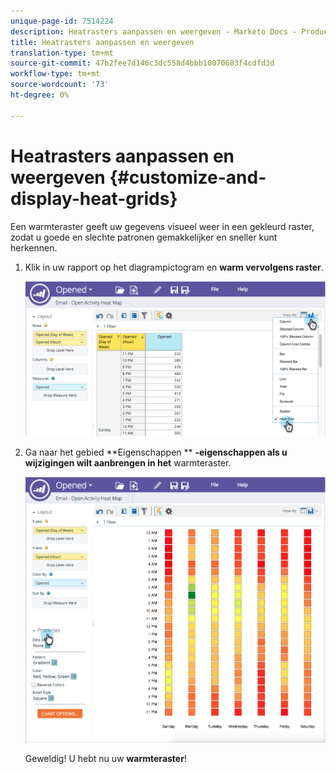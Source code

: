 ```yaml
---
unique-page-id: 7514224
description: Heatrasters aanpassen en weergeven - Marketo Docs - Productdocumentatie
title: Heatrasters aanpassen en weergeven
translation-type: tm+mt
source-git-commit: 47b2fee7d146c3dc558d4bbb10070683f4cdfd3d
workflow-type: tm+mt
source-wordcount: '73'
ht-degree: 0%

---
```



# Heatrasters aanpassen en weergeven {#customize-and-display-heat-grids}

Een warmteraster geeft uw gegevens visueel weer in een gekleurd raster, zodat u goede en slechte patronen gemakkelijker en sneller kunt herkennen.

1. Klik in uw rapport op het diagrampictogram en **warm vervolgens raster**.

   ![](assets/image2015-5-4-15-3a2-3a17.png)

1. Ga naar het gebied **Eigenschappen ** **-eigenschappen als u wijzigingen wilt aanbrengen in het** warmteraster.

   ![](assets/image2015-5-4-16-3a7-3a9.png)

   Geweldig! U hebt nu uw **warmteraster**!

